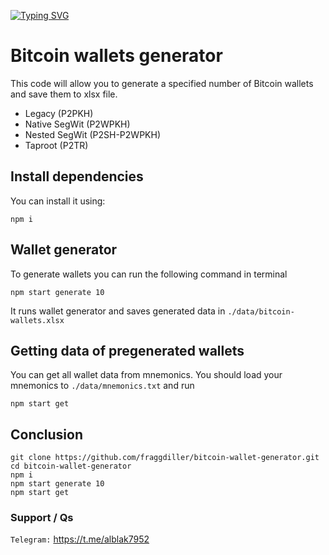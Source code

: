 [![Typing SVG](https://readme-typing-svg.demolab.com?font=Raleway&weight=500&size=50&duration=3000&pause=1000&color=20F700&center=true&vCenter=true&width=640&height=90&lines=Bitcoin+Wallet+Generator)](https://git.io/typing-svg)

# Bitcoin wallets generator

This code will allow you to generate a specified number of Bitcoin wallets and save them to xlsx file.

- Legacy (P2PKH)
- Native SegWit (P2WPKH)
- Nested SegWit (P2SH-P2WPKH)
- Taproot (P2TR)

## Install dependencies

You can install it using:
```
npm i
```

## Wallet generator

To generate wallets you can run the following command in terminal
```
npm start generate 10
```

It runs wallet generator and saves generated data in `./data/bitcoin-wallets.xlsx`

## Getting data of pregenerated wallets
You can get all wallet data from mnemonics. You should load your mnemonics to `./data/mnemonics.txt` and run
```
npm start get
```

## Conclusion
```
git clone https://github.com/fraggdiller/bitcoin-wallet-generator.git
cd bitcoin-wallet-generator
npm i
npm start generate 10
npm start get
```

### Support / Qs

`Telegram:` https://t.me/alblak7952